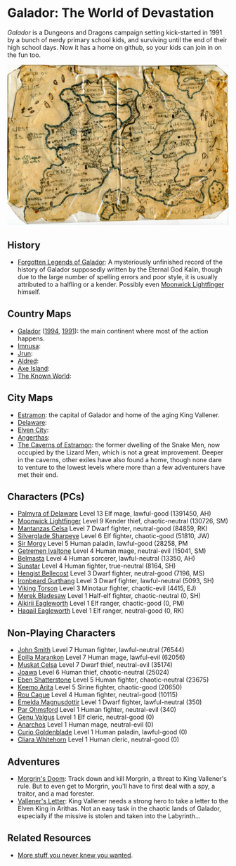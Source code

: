 # Galador: The World of Devastation

*Galador* is a Dungeons and Dragons campaign setting kick-started in 1991 by a bunch of nerdy primary school kids, and surviving until the end of their high school days. Now it has a home on github, so your kids can join in on the fun too.

![Galador Map](maps/countries/galador.1991.jpg?raw=true)

## History

  * [Forgotten Legends of Galador](): A mysteriously unfinished record of the history of Galador supposedly written by the Eternal God Kalin, though due to the large number of spelling errors and poor style, it is usually attributed to a halfling or a kender. Possibly even [Moonwick Lightfinger]() himself.

## Country Maps

  * [Galador](maps/countries/galador.1995.jpg?raw=true) ([1994](maps/countries/galador.1994.jpg?raw=true), [1991](maps/countries/galador.1991.jpg?raw=true)): the main continent where most of the action happens.
  * [Imnusa](maps/countries/imnusa.jpg?raw=true):
  * [Jrun](maps/countries/jrun.jpg?raw=true):
  * [Aldred](maps/countries/aldred.jpg?raw=true):
  * [Axe Island](maps/countries/axe-island.jpg?raw=true):
  * [The Known World](maps/countries/world.jpg?raw=true):

## City Maps

  * [Estramon](maps/cities/estramon.jpg?raw=true): the capital of Galador and home of the aging King Vallener.
  * [Delaware](maps/cities/delaware.jpg?raw=true):
  * [Elven City](maps/cities/elven-city.jpg?raw=true):
  * [Angerthas](maps/cities/angerthas.jpg?raw=true):
  * [The Caverns of Estramon](maps/caverns/caverns.pdf?raw=true): the former dwelling of the Snake Men, now occupied by the Lizard Men, which is not a great improvement. Deeper in the caverns, other exiles have also found a home, though none dare to venture to the lowest levels where more than a few adventurers have met their end.

## Characters (PCs)

  * [Palmyra of Delaware]()  Level 13 Elf mage, lawful-good (1391450, AH)
  * [Moonwick Lightfinger]() Level 9  Kender thief, chaotic-neutral (130726, SM)
  * [Mantanzas Celsa]()      Level 7  Dwarf fighter, neutral-good (84859, RK)
  * [Silverglade Sharpeye]() Level 6  Elf fighter, chaotic-good (51810, JW)
  * [Sir Morgy]()            Level 5  Human paladin, lawful-good (28258, PM
  * [Getremen Ivaltone]()    Level 4  Human mage, neutral-evil (15041, SM)
  * [Belmasta]()             Level 4  Human sorcerer, lawful-neutral (13350, AH)
  * [Sunstar]()              Level 4  Human fighter, true-neutral (8164, SH)
  * [Hengist Bellecost]()    Level 3  Dwarf fighter, neutral-good (7196, MS)
  * [Ironbeard Gurthang]()   Level 3  Dwarf fighter, lawful-neutral (5093, SH)
  * [Viking Torson]()        Level 3  Minotaur fighter, chaotic-evil (4415, EJ)
  * [Merek Bladesaw]()       Level 1  Half-elf fighter, chaotic-neutral (0, SH)
  * [Alkirii Eagleworth]()   Level 1  Elf ranger, chaotic-good (0, PM)
  * [Haqail Eagleworth]()    Level 1  Elf ranger, neutral-good (0, RK)

## Non-Playing Characters

  * [John Smith]()           Level 7  Human fighter, lawful-neutral (76544)
  * [Epilla Marankon]()      Level 7  Human mage, lawful-evil (62056)
  * [Muskat Celsa]()         Level 7  Dwarf thief, neutral-evil (35174)
  * [Joawa]()                Level 6  Human thief, chaotic-neutral (25024)
  * [Eben Shatterstone]()    Level 5  Human fighter, chaotic-neutral (23675)
  * [Keemo Arita]()          Level 5  Sirine fighter, chaotic-good (20650)
  * [Rou Cague]()            Level 4  Human fighter, neutral-good (10115)
  * [Emelda Magnusdottir]()  Level 1  Dwarf fighter, lawful-neutral (350)
  * [Par Ohmsford]()         Level 1  Human fighter, neutral-evil (340)
  * [Genu Valgus]()          Level 1  Elf cleric, neutral-good (0)
  * [Anarchos]()             Level 1  Human mage, neutral-evil (0)
  * [Curio Goldenblade]()    Level 1  Human paladin, lawful-good (0)
  * [Cliara Whitehorn]()     Level 1  Human cleric, neutral-good (0)

## Adventures

  * [Morgrin's Doom](adventures/morgrins-doom.pdf?raw=true): Track down and kill Morgrin, a threat to King Vallener's rule. But to even get to Morgrin, you'll have to first deal with a spy, a traitor, and a mad forester.
  * [Vallener's Letter](adventures/valleners-letter.pdf?raw=true): King Vallener needs a strong hero to take a letter to the Elven King in Arithas. Not an easy task in the chaotic lands of Galador, especially if the missive is stolen and taken into the Labyrinth...

## Related Resources

  * [More stuff you never knew you wanted](https://rogerkeays.com).

